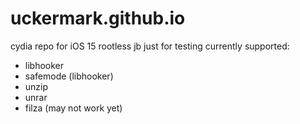# uckermark.github.io
cydia repo for iOS 15 rootless jb
just for testing
currently supported:
- libhooker
- safemode (libhooker)
- unzip
- unrar
- filza (may not work yet)
